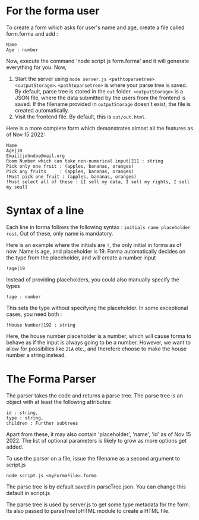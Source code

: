 # For the forma user

To create a form which asks for user's name and age, create a file called form.forma and
add : 
```
Name
Age : number
```
Now, execute the command 'node script.js form.forma' and it will generate everything for you. Now,

1. Start the server using `node server.js <pathtoparsetree> <outputStorage>`. `<pathtoparsetree>` is where your parse tree is saved. By default, parse tree is stored in the `out` folder. `<outputStorage>` is a JSON file, where the data submitted by the users from the frontend is saved. If the filename provided in `outputStorage` doesn't exist, the file is created automatically. 
2. Visit the frontend file. By default, this is `out/out.html`. 

Here is a more complete form which demonstrates almost all the features as of Nov 15 2022: 
```
Name
Age|18
Email|johndoe@mail.org
Room Number which can take non-numerical input|211 : string
Pick only one fruit : (apples, bananas, oranges)
Pick any fruits     : (apples, bananas, oranges)
!Must pick one fruit : (apples, bananas, oranges)
!Must select all of these : [I sell my data, I sell my rights, I sell my soul]
```

# Syntax of a line

Each line in forma follows the following syntax : `initials name placeholder rest`.
Out of these, only name is mandatory.

Here is an example where the initials are `!`, the only initial in forma as of now. Name is age, and placeholder is 19. Forma automatically decides on the type from the placeholder, and will create a number input
```
!age|19
```

Instead of providing placeholders, you could also manually specify the types

```
!age : number
```

This sets the type without specifying the placeholder. In some exceptional cases, you need both : 
```
!House Number|192 : string
```
Here, the house number placeholder is a number, which will cause forma to behave as if the input is always going to be a number. However, we want to allow for possibilies like `21A` etc., and therefore choose to make the house number a string instead. 

# The Forma Parser

The parser takes the code and returns a parse tree. The parse tree is an object with at least the following attributes: 
```
id : string,
type : string,
children : Further subtrees
```
Apart from these, it may also contain 'placeholder', 'name', 'id' as of Nov 15 2022. The list of optional parameters is likely to grow as more options get added. 

To use the parser on a file, issue the filename as a second argument to script.js
```
node script.js <myFormaFile>.forma
```
The parse tree is by default saved in parseTree.json. You can change this default in script.js

The parse tree is used by server.js to get some type metadata for the form. Its also passed to parseTreeToHTML module to create a HTML file. 